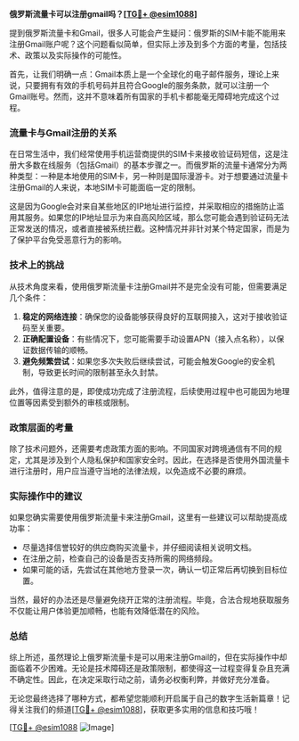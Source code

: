**俄罗斯流量卡可以注册gmail吗？[[TG💪+ @esim1088](https://t.me/s/esim1088)]**

提到俄罗斯流量卡和Gmail，很多人可能会产生疑问：俄罗斯的SIM卡能不能用来注册Gmail账户呢？这个问题看似简单，但实际上涉及到多个方面的考量，包括技术、政策以及实际操作的可能性。

首先，让我们明确一点：Gmail本质上是一个全球化的电子邮件服务，理论上来说，只要拥有有效的手机号码并且符合Google的服务条款，就可以注册一个Gmail账号。然而，这并不意味着所有国家的手机卡都能毫无障碍地完成这个过程。

### 流量卡与Gmail注册的关系

在日常生活中，我们经常使用手机运营商提供的SIM卡来接收验证码短信，这是注册大多数在线服务（包括Gmail）的基本步骤之一。而俄罗斯的流量卡通常分为两种类型：一种是本地使用的SIM卡，另一种则是国际漫游卡。对于想要通过流量卡注册Gmail的人来说，本地SIM卡可能面临一定的限制。

这是因为Google会对来自某些地区的IP地址进行监控，并采取相应的措施防止滥用其服务。如果您的IP地址显示为来自高风险区域，那么您可能会遇到验证码无法正常发送的情况，或者直接被系统拦截。这种情况并非针对某个特定国家，而是为了保护平台免受恶意行为的影响。

### 技术上的挑战

从技术角度来看，使用俄罗斯流量卡注册Gmail并不是完全没有可能，但需要满足几个条件：

1. **稳定的网络连接**：确保您的设备能够获得良好的互联网接入，这对于接收验证码至关重要。
2. **正确配置设备**：有些情况下，您可能需要手动设置APN（接入点名称），以保证数据传输的顺畅。
3. **避免频繁尝试**：如果您多次失败后继续尝试，可能会触发Google的安全机制，导致更长时间的限制甚至永久封禁。

此外，值得注意的是，即使成功完成了注册流程，后续使用过程中也可能因为地理位置等因素受到额外的审核或限制。

### 政策层面的考量

除了技术问题外，还需要考虑政策方面的影响。不同国家对跨境通信有不同的规定，尤其是涉及到个人隐私保护和国家安全时。因此，在选择是否使用外国流量卡进行注册时，用户应当遵守当地的法律法规，以免造成不必要的麻烦。

### 实际操作中的建议

如果您确实需要使用俄罗斯流量卡来注册Gmail，这里有一些建议可以帮助提高成功率：

- 尽量选择信誉较好的供应商购买流量卡，并仔细阅读相关说明文档。
- 在注册之前，检查自己的设备是否支持所需的网络频段。
- 如果可能的话，先尝试在其他地方登录一次，确认一切正常后再切换到目标位置。

当然，最好的办法还是尽量避免绕开正常的注册流程。毕竟，合法合规地获取服务不仅能让用户体验更加顺畅，也能有效降低潜在的风险。

### 总结

综上所述，虽然理论上俄罗斯流量卡是可以用来注册Gmail的，但在实际操作中却面临着不少困难。无论是技术障碍还是政策限制，都使得这一过程变得复杂且充满不确定性。因此，在决定采取行动之前，请务必权衡利弊，并做好充分准备。

无论您最终选择了哪种方式，都希望您能顺利开启属于自己的数字生活新篇章！记得关注我们的频道[[TG💪+ @esim1088](https://t.me/s/esim1088)]，获取更多实用的信息和技巧哦！

[[TG💪+ @esim1088](https://t.me/s/esim1088) ![Image](https://i.postimg.cc/4NQfJmqS/Snipaste-2025-05-13-00-14-12.png)]